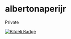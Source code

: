 # albertonaperijr
Private


[![Bitdeli Badge](https://d2weczhvl823v0.cloudfront.net/albertonaperijr/albertonaperijr/trend.png)](https://bitdeli.com/free "Bitdeli Badge")

